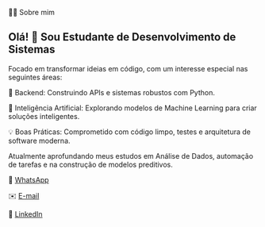 👨‍💻 Sobre mim

## Olá! 👋 Sou Estudante de Desenvolvimento de Sistemas
Focado em transformar ideias em código, com um interesse especial nas seguintes áreas:

🐍  Backend: Construindo APIs e sistemas robustos com Python.

🤖  Inteligência Artificial: Explorando modelos de Machine Learning para criar soluções inteligentes.

💡  Boas Práticas: Comprometido com código limpo, testes e arquitetura de software moderna.

Atualmente aprofundando meus estudos em Análise de Dados, automação de tarefas e na construção de modelos preditivos.


📱 [WhatsApp](https://wa.me/5511954909276)  

✉️ [E-mail](mailto:henriquechacra@gmail.com)  

💼 [LinkedIn](https://www.linkedin.com/in/henriquechacra)



 




